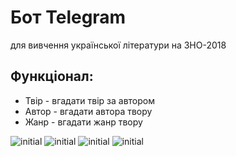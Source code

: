 # Бот Telegram 
для вивчення української літератури на ЗНО-2018

## Функціонал:
  * Твір - вгадати твір за автором 
  * Автор - вгадати автора твору 
  * Жанр - вгадати жанр твору

![initial](https://image.ibb.co/bRkVZS/initial.png)
![initial](https://image.ibb.co/ehLxES/2.png)
![initial](https://image.ibb.co/e5hYon/3.png)
![initial](https://image.ibb.co/moFVZS/4.png)


